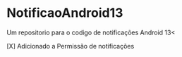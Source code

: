 # NotificaoAndroid13
Um repositorio para o codigo de notificações Android 13&lt;

[X] Adicionado a Permissão de notificações
